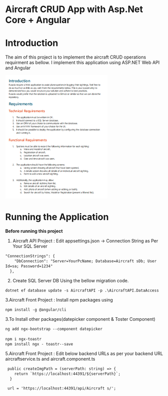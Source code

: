 # Aircraft  CRUD App with Asp.Net Core + Angular
# Introduction
The aim of this project is to implement the aircraft CRUD operations requirment as bellow. I implement this application using ASP.NET Web API and Angular

![Application Settings](docs/reference.png)

# Running the Application
**Before running this project**
1. Aircraft API Project : Edit appsettings.json -> Connection String as Per Your SQL Server
````
"ConnectionStrings": {
    "DbConnection": "Server=YourPcName; Database=Aircraft sDb; User Id=sa; Password=1234"
  },
````
2. Create SQL Server DB Using the bellow migration code.
````
dotnet ef database update -s AircraftAPI -p .\AircraftAPI.DataAccess
````
3.Aircraft Front Project : Install npm packages using 
````
npm install -g @angular/cli
````
3.To Install other packages(datepicker component & Toster Component)
```` 
ng add ngx-bootstrap --component datepicker

npm i ngx-toastr
npm install ngx - toastr--save
````
5.Aircraft Front Project : Edit below backend URLs as per your  backend URL
aircraftservice.ts and aircraft.component.ts
````
 public createImgPath = (serverPath: string) => {
    return `https://localhost:44391/${serverPath}`;
  }
````
````
 url = 'https://localhost:44391/api/Aircraft s/';
````
